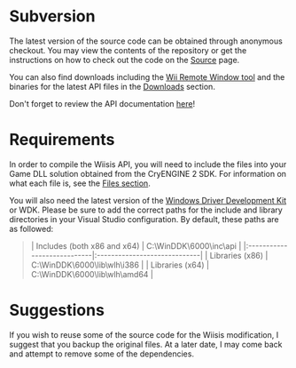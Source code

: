 # Subversion #
The latest version of the source code can be obtained through anonymous checkout. You may view the contents of the repository or get the instructions on how to check out the code on the [Source](http://code.google.com/p/wiisis/source) page.

You can also find downloads including the [Wii Remote Window tool](WiiRemoteWindow.md) and the binaries for the latest API files in the [Downloads](http://code.google.com/p/wiisis/downloads/list) section.

Don't forget to review the API documentation [here](TOC.md)!


# Requirements #
In order to compile the Wiisis API, you will need to include the files into your Game DLL solution obtained from the CryENGINE 2 SDK. For information on what each file is, see the [Files section](Files.md).

You will also need the latest version of the [Windows Driver Development Kit](http://www.microsoft.com/whdc/devtools/ddk/default.mspx) or WDK. Please be sure to add the correct paths for the include and library directories in your Visual Studio configuration. By default, these paths are as followed:

> | Includes (both x86 and x64) | C:\WinDDK\6000\inc\api       |
|:----------------------------|:-----------------------------|
> | Libraries (x86)             | C:\WinDDK\6000\lib\wlh\i386  |
> | Libraries (x64)             | C:\WinDDK\6000\lib\wlh\amd64 |


# Suggestions #
If you wish to reuse some of the source code for the Wiisis modification, I suggest that you backup the original files. At a later date, I may come back and attempt to remove some of the dependencies.